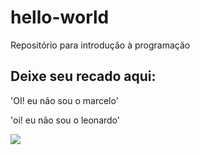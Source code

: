 # hello-world
Repositório para introdução à programação

## Deixe seu recado aqui:

'OI! eu não sou o marcelo'
 
 'oi! eu não sou o leonardo'

![](https://www.energyplus.net/sites/default/files/docs/site_v8.3.0/GettingStarted/media/ep.gif)
